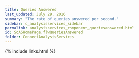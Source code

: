 ```yaml
---
title: Queries Answered
last_updated: July 29, 2016
summary: "The rate of queries answered per second."
sidebar: c_analysisservices_sidebar
permalink: analysisservices_component_queriesanswered.html
id: SoASHomePage.flwQueriesAnswered
folder: ConnectAnalysisServices
---
```




{% include links.html %}


﻿
